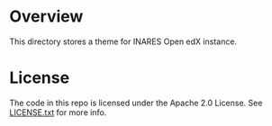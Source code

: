 Overview
========
This directory stores a theme for INARES Open edX instance.


License
=======
The code in this repo is licensed under the Apache 2.0 License.
See [LICENSE.txt](LICENSE.txt) for more info.
